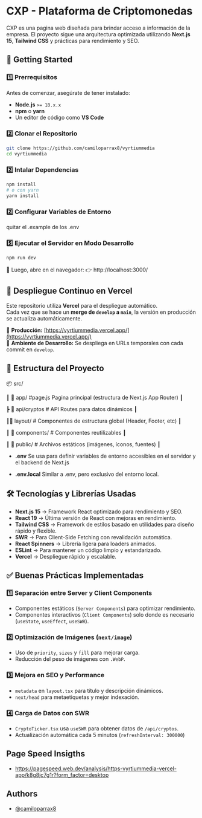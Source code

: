 
# CXP - Plataforma de Criptomonedas


CXP es una pagina web diseñada para brindar acceso a información de la empresa. El proyecto sigue una arquitectura optimizada utilizando **Next.js 15**, **Tailwind CSS** y prácticas  para rendimiento y SEO.

## 🚀 **Getting Started**
### **1️⃣ Prerrequisitos**
Antes de comenzar, asegúrate de tener instalado:
- **Node.js** `>= 18.x.x`
- **npm** o **yarn**
- Un editor de código como **VS Code**

### **2️⃣ Clonar el Repositorio**
```bash
git clone https://github.com/camiloparrax8/vyrtiummedia
cd vyrtiummedia
```
### **2️⃣ Intalar Dependencias**
```bash
npm install
# o con yarn
yarn install
```

### **2️⃣ Configurar Variables de Entorno**
quitar el .example de los .env

### **5️⃣ Ejecutar el Servidor en Modo Desarrollo**
```bash
npm run dev
```
🔗 Luego, abre en el navegador:
👉 http://localhost:3000/


## 🚀 **Despliegue Continuo en Vercel**
Este repositorio utiliza **Vercel** para el despliegue automático.  
Cada vez que se hace un **merge de `develop` a `main`**, la versión en producción se actualiza automáticamente.

🔗 **Producción:** [https://vyrtiummedia.vercel.app/](https://vyrtiummedia.vercel.app/)  
🔗 **Ambiente de Desarrollo:** Se despliega en URLs temporales con cada commit en `develop`.


## 📂 **Estructura del Proyecto**


📦 src/

┃  📂 app/ #page.js Pagina principal (estructura de Next.js App Router) ┃ 

┣ 📂 api/cryptos # API Routes para datos dinámicos ┃ 

┃📂 layout/ # Componentes de estructura global (Header, Footer, etc) ┃ 

┃  📂 components/ # Componentes reutilizables ┃

┃  📂 public/ # Archivos estáticos (imágenes, íconos, fuentes) ┃ 

- **.env** Se usa para definir variables de entorno accesibles en el servidor y el backend de Next.js

-  **.env.local** Similar a .env, pero exclusivo del entorno local.

## 🛠️ **Tecnologías y Librerías Usadas**
- **Next.js 15** → Framework React optimizado para rendimiento y SEO.
- **React 19** → Última versión de React con mejoras en rendimiento.
- **Tailwind CSS** → Framework de estilos basado en utilidades para diseño rápido y flexible.
- **SWR** → Para Client-Side Fetching con revalidación automática.
- **React Spinners** → Librería ligera para loaders animados.
- **ESLint** → Para mantener un código limpio y estandarizado.
- **Vercel** → Despliegue rápido y escalable.

## ✅ **Buenas Prácticas Implementadas**
### **1️⃣ Separación entre Server y Client Components**
- Componentes estáticos (`Server Components`) para optimizar rendimiento.
- Componentes interactivos (`Client Components`) solo donde es necesario (`useState`, `useEffect`, `useSWR`).

### **2️⃣ Optimización de Imágenes (`next/image`)**
- Uso de `priority`, `sizes` y `fill` para mejorar carga.
- Reducción del peso de imágenes con `.WebP`.
### **3️⃣  Mejora en SEO y Performance**
- `metadata` en `layout.tsx` para título y descripción dinámicos.
- `next/head` para metaetiquetas y mejor indexación.
### **4️⃣  Carga de Datos con SWR**
- `CryptoTicker.tsx` usa `useSWR` para obtener datos de `/api/cryptos`.
- Actualización automática cada 5 minutos (`refreshInterval: 300000`)

## Page Speed Insigths
- https://pagespeed.web.dev/analysis/https-vyrtiummedia-vercel-app/k8g8jc7g1r?form_factor=desktop 

## Authors

- [@camiloparrax8](https://github.com/camiloparrax8)